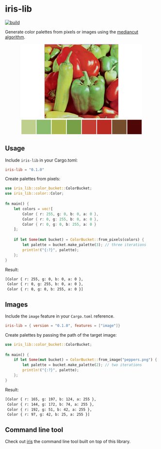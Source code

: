 # iris-lib

[![build](https://github.com/Kaesebrot84/iris-lib/actions/workflows/ci.yml/badge.svg)](https://github.com/Kaesebrot84/iris-lib/actions/workflows/ci.yml)

Generate color palettes from pixels or images using the [mediancut algorithm](https://en.wikipedia.org/wiki/Median_cut).

<p align="center">
    <img src="example_output.png" alt="example_output_image" width="400">
</p>

## Usage

Include `iris-lib` in your Cargo.toml:

```toml
iris-lib = "0.1.0"
```

Create palettes from pixels:

```rust
use iris_lib::color_bucket::ColorBucket;
use iris_lib::color::Color;

fn main() {
    let colors = vec![
        Color { r: 255, g: 0, b: 0, a: 0 },
        Color { r: 0, g: 255, b: 0, a: 0 },
        Color { r: 0, g: 0, b: 255, a: 0 }
    ];

    if let Some(mut bucket) = ColorBucket::from_pixels(colors) {
        let palette = bucket.make_palette(3); // three iterations
        println!("{:?}", palette);
    };
}
```

Result:

```bash
[Color { r: 255, g: 0, b: 0, a: 0 }, 
 Color { r: 0, g: 255, b: 0, a: 0 }, 
 Color { r: 0, g: 0, b: 255, a: 0 }]
```

## Images

Include the `image` feature in your `Cargo.toml` reference.

```toml
iris-lib = { version = "0.1.0", features = ["image"]}
```

Create palettes by passing the path of the target image:

```rust
use iris_lib::color_bucket::ColorBucket;

fn main() {
    if let Some(mut bucket) = ColorBucket::from_image("peppers.png") {
        let palette = bucket.make_palette(2); // two iterations
        println!("{:?}", palette);
    };
}
```

Result:

```bash
[Color { r: 165, g: 197, b: 124, a: 255 }, 
 Color { r: 144, g: 172, b: 74, a: 255 }, 
 Color { r: 192, g: 51, b: 42, a: 255 }, 
 Color { r: 97, g: 42, b: 25, a: 255 }]
```

## Command line tool

Check out [iris](https://github.com/Kaesebrot84/iris) the command line tool built on top of this library.
